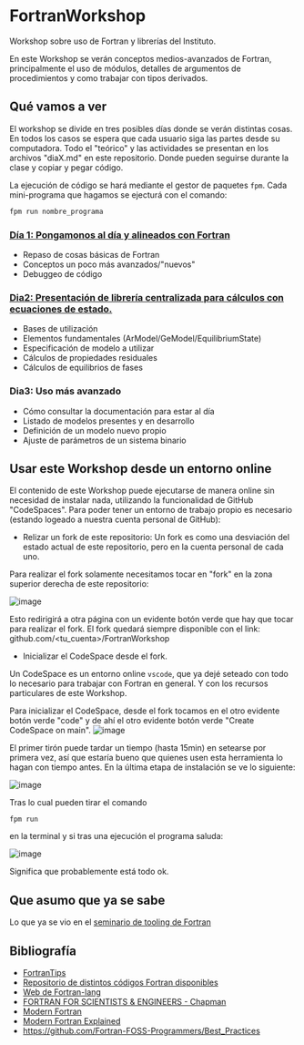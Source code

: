 # FortranWorkshop
Workshop sobre uso de Fortran y librerías del Instituto.

En este Workshop se verán conceptos medios-avanzados de Fortran, 
principalmente el uso de módulos, detalles de argumentos de procedimientos
y como trabajar con tipos derivados. 

## Qué vamos a ver
El workshop se divide en tres posibles días donde se verán distintas cosas. 
En todos los casos se espera que cada usuario siga las partes desde su computadora.
Todo el "teórico" y las actividades se presentan en los archivos "diaX.md" en este
repositorio. Donde pueden seguirse durante la clase y copiar y pegar código.

La ejecución de código se hará mediante el gestor de paquetes `fpm`. Cada mini-programa que
hagamos se ejecturá con el comando:

```bash
fpm run nombre_programa
```

### [Día 1: Pongamonos al día y alineados con Fortran](dia1.md)
- Repaso de cosas básicas de Fortran
- Conceptos un poco más avanzados/"nuevos"
- Debuggeo de código

### [Dia2: Presentación de librería centralizada para cálculos con ecuaciones de estado.](dia2.md)
- Bases de utilización
- Elementos fundamentales (ArModel/GeModel/EquilibriumState)
- Especificación de modelo a utilizar
- Cálculos de propiedades residuales
- Cálculos de equilibrios de fases

### Dia3: Uso más avanzado
- Cómo consultar la documentación para estar al día
- Listado de modelos presentes y en desarrollo
- Definición de un modelo nuevo propio
- Ajuste de parámetros de un sistema binario

## Usar este Workshop desde un entorno online
El contenido de este Workshop puede ejecutarse de manera online sin necesidad de instalar nada, 
utilizando la funcionalidad de GitHub "CodeSpaces". Para poder tener un entorno de trabajo propio
es necesario (estando logeado a nuestra cuenta personal de GitHub):

- Relizar un fork de este repositorio: Un fork es como una desviación del estado actual de este repositorio, pero en la cuenta personal de cada uno.

Para realizar el fork solamente necesitamos tocar en "fork" en la zona superior derecha de este repositorio:

![image](https://github.com/ipqa-research/FortranWorkshop/assets/24468661/c3ad71ba-f0f5-4b3b-8f6e-e7e3b3f82047)

Esto redirigirá a otra página con un evidente botón verde que hay que tocar para realizar el fork. El fork
quedará siempre disponible con el link: github.com/<tu_cuenta>/FortranWorkshop

- Inicializar el CodeSpace desde el fork.

Un CodeSpace es un entorno online `vscode`, que ya dejé seteado con todo lo necesario para trabajar con Fortran en general. Y con
los recursos particulares de este Workshop.

Para inicializar el CodeSpace, desde el fork tocamos en el otro evidente botón verde "code" y de ahí el otro evidente botón verde
"Create CodeSpace on main".
![image](https://github.com/ipqa-research/FortranWorkshop/assets/24468661/3f7c84a6-0a65-4d8b-8dea-b92c363c79ad)

El primer tirón puede tardar un tiempo (hasta 15min) en setearse por primera vez, así que estaría bueno que quienes usen esta
herramienta lo hagan con tiempo antes. En la última etapa de instalación se ve lo siguiente:

![image](https://github.com/ipqa-research/FortranWorkshop/assets/24468661/84dd6462-1a77-44ca-aa4e-db5ef38545a0)


Tras lo cual pueden tirar el comando

```
fpm run
```

en la terminal y si tras una ejecución el programa saluda:

![image](https://github.com/ipqa-research/FortranWorkshop/assets/24468661/5c5955c6-f653-4919-a88c-4422ac8dba99)

Significa que probablemente está todo ok.


## Que asumo que ya se sabe
Lo que ya se vio en el [seminario de tooling de Fortran](https://github.com/ipqa-research/curso-linux/blob/main/fortran/tooling/README.md)


## Bibliografía
- [FortranTips](https://zmoon.github.io/FortranTipBrowser/tips/026.html)
- [Repositorio de distintos códigos Fortran disponibles](https://github.com/Beliavsky/Fortran-code-on-GitHub)
- [Web de Fortran-lang](https://fortran-lang.org/learn/)
- [FORTRAN FOR SCIENTISTS & ENGINEERS - Chapman](https://books.google.com.ar/books?id=OQhBMQAACAAJ)
- [Modern Fortran](https://livebook.manning.com/book/modern-fortran/chapter-4/v-12/)
- [Modern Fortran Explained](https://global.oup.com/academic/product/modern-fortran-explained-9780198876588?q=Fortran%202023&lang=en&cc=de)
- https://github.com/Fortran-FOSS-Programmers/Best_Practices

